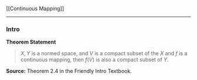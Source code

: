 [[Continuous Mapping]]

---
### **Intro**

**Theorem Statement**

> $X, Y$ is a normed space, and $V$ is a compact subset of the $X$ and $f$ is a continuous mapping, then $f(V)$  is also a compact subset of $Y$. 

**Source:**
Theorem 2.4 in the Friendly Intro Textbook. 




